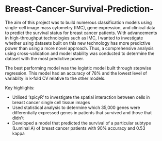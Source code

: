 # Breast-Cancer-Survival-Prediction-

The aim of this project was to build numerous classification models using single-cell image mass cytometry (IMC), gene expression, and clinical data to predict the survival status for breast cancer patients. With advancements in high-throughput technologies such as IMC, I wanted to investigate whether using datasets built on this new technology has more predictive power than using a more novel approach. Thus, a comprehensive analysis using cross-validation and model stability was conducted to determine the dataset with the most predictive power.

The best performing model was the logistic model built through stepwise regression. This model had an accuracy of 78% and the lowest level of variablity in k-fold CV relative to the other models. 

Key highlights:
-	Utilised ‘spicyR’ to investigate the spatial interaction between cells in breast cancer single cell tissue images 
-	Used statistical analysis to determine which 35,000 genes were differentially expressed genes in patients that survived and those that didn't
-	Developed a model that predicted the survival of a particular subtype (Luminal A) of breast cancer patients with 90% accuracy and 0.53 kappa
